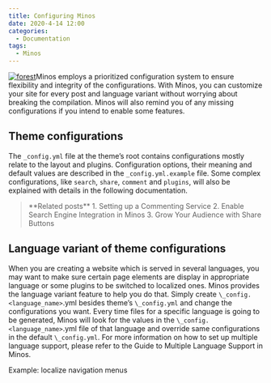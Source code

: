 ```yaml
---
title: Configuring Minos
date: 2020-4-14 12:00
categories:
  - Documentation
tags:
  - Minos
---
```


[![forest](/assets/img/audio-console.jpg)](/assets/img/audio-console.jpg)Minos employs a prioritized configuration system to ensure flexibility and integrity of the configurations. With Minos, you can customize your site for every post and language variant without worrying about breaking the compilation. Minos will also remind you of any missing configurations if you intend to enable some features.

<!-- more -->

## Theme configurations

The `_config.yml` file at the theme’s root contains configurations mostly relate to the layout and plugins. Configuration options, their meaning and default values are described in the `_config.yml.example` file. Some complex configurations, like `search`, `share`, `comment` and `plugins`, will also be explained with details in the following documentation.

<blockquote class="colorquote info">
**Related posts**
1. Setting up a Commenting Service
2. Enable Search Engine Integration in Minos
3. Grow Your Audience with Share Buttons
</blockquote>

## Language variant of theme configurations

When you are creating a website which is served in several languages, you may want to make sure certain page elements are display in appropriate language or some plugins to be switched to localized ones. Minos provides the language variant feature to help you do that. Simply create `\_config.<language_name>`.yml besides theme’s `\_config.yml` and change the configurations you want. Every time files for a specific language is going to be generated, Minos will look for the values in the `\_config.<language_name>`.yml file of that language and override same configurations in the default `\_config.yml`. For more information on how to set up multiple language support, please refer to the Guide to Multiple Language Support in Minos.

Example: localize navigation menus
